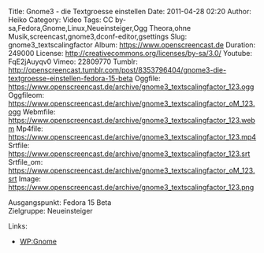 Title: Gnome3 - die Textgroesse einstellen
Date: 2011-04-28 02:20
Author: Heiko
Category: Video
Tags: CC by-sa,Fedora,Gnome,Linux,Neueinsteiger,Ogg Theora,ohne Musik,screencast,gnome3,dconf-editor,gsettings
Slug: gnome3_textscalingfactor
Album: https://www.openscreencast.de
Duration: 249000
License: http://creativecommons.org/licenses/by-sa/3.0/
Youtube: FqE2jAuyqv0
Vimeo: 22809770
Tumblr: http://openscreencast.tumblr.com/post/8353796404/gnome3-die-textgroesse-einstellen-fedora-15-beta
Oggfile: https://www.openscreencast.de/archive/gnome3_textscalingfactor_123.ogg
Oggfileom: https://www.openscreencast.de/archive/gnome3_textscalingfactor_oM_123.ogg
Webmfile: https://www.openscreencast.de/archive/gnome3_textscalingfactor_123.webm
Mp4file: https://www.openscreencast.de/archive/gnome3_textscalingfactor_123.mp4
Srtfile: https://www.openscreencast.de/archive/gnome3_textscalingfactor_123.srt
Srtfile_om: https://www.openscreencast.de/archive/gnome3_textscalingfactor_oM_123.srt
Image: https://www.openscreencast.de/archive/gnome3_textscalingfactor_123.png

Ausgangspunkt: Fedora 15 Beta  
Zielgruppe: Neueinsteiger  

Links:

  * [WP:Gnome](http://de.wikipedia.org/wiki/Gnome "Link zu Wikipedia Gnome" )

